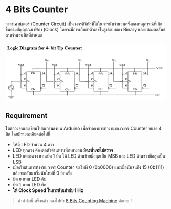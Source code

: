 # 4 Bits Counter

วงจรเคาน์เตอร์ (Counter Circuit) เป็นวงจรดิจิทัลที่ใช้ในการนับจำนวนครั้งของเหตุการณ์ที่เกิดขึ้นตามสัญญาณนาฬิกา (Clock) โดยจะมีการเก็บค่าตัวเลขในรูปแบบของ Binary และแสดงผลลัพธ์ตามจำนวนบิตที่กำหนด

![4 Bits asynchronous counter](./assets/counter-circuit.png)

## Requirement

ให้ต่อวงจรและเขียนโปรแกรมลงบน Arduino เพื่อจำลองการทำงานของวงจร Counter ขนาด 4 บิต โดยมีรายละเอียดต่อไปนี้

- ให้มี LED จำนวน 4 ดวง
- LED ทุกดวง ต้องต่อตัวต้านทานที่เหมาะสม **มิฉะนั้นจะไม่ตรวจ**
- LED แต่ละดวง แทนบิต 1 บิต ให้ LED ด้านซ้ายมือสุดเป็น MSB และ LED ด้านขวามือสุดเป็น LSB
- เมื่อเริ่มต้นการทำงาน วงจร Counter จะเริ่มที่ 0 (0b0000) และเมื่อนับจนถึง 15 (0b1111) แล้วจะกลับมาเริ่มนับใหม่ที่ 0 อีกครั้ง
- บิต `0` แทน LED ดับ
- บิต `1` แทน LED ติด
- **ให้ Clock Speed ในการนับเท่ากับ 1 Hz**

> ถ้าทำข้อนี้เสร็จแล้ว ลองไปทำ [8 Bits Counting Machine](../04-8-bits-counting-machine/) ต่อเลย !
